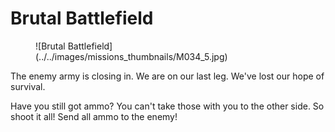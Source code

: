 # Brutal Battlefield

<figure markdown>
  ![Brutal Battlefield](../../images/missions_thumbnails/M034_5.jpg)
</figure>

The enemy army is closing in.
We are on our last leg.
We've lost our hope of survival.

Have you still got ammo?
You can't take those with you to the other side.
So shoot it all! Send all ammo to the enemy!
